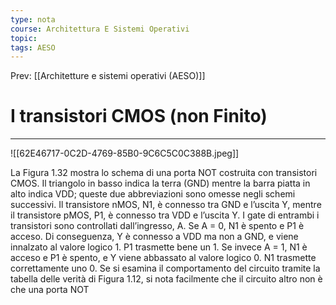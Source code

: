 ```yaml
---
type: nota
course: Architettura E Sistemi Operativi
topic: 
tags: AESO
---
```


Prev: [[Architetture e sistemi operativi (AESO)]]

# I transistori CMOS (non Finito)
---


![[62E46717-0C2D-4769-85B0-9C6C5C0C388B.jpeg]]

La Figura 1.32 mostra lo schema di una porta NOT costruita con transistori
CMOS. Il triangolo in basso indica la terra (GND) mentre la barra piatta in
alto indica VDD; queste due abbreviazioni sono omesse negli schemi successivi. Il transistore nMOS, N1, è connesso tra GND e l’uscita Y, mentre il transistore pMOS, P1, è connesso tra VDD e l’uscita Y. I gate di entrambi i transistori
sono controllati dall’ingresso, A.
Se A = 0, N1 è spento e P1 è acceso. Di conseguenza, Y è connesso a VDD
ma non a GND, e viene innalzato al valore logico 1. P1 trasmette bene un 1.
Se invece A = 1, N1 è acceso e P1 è spento, e Y viene abbassato al valore logico 0. N1 trasmette correttamente uno 0. Se si esamina il comportamento del
circuito tramite la tabella delle verità di Figura 1.12, si nota facilmente che il
circuito altro non è che una porta NOT
